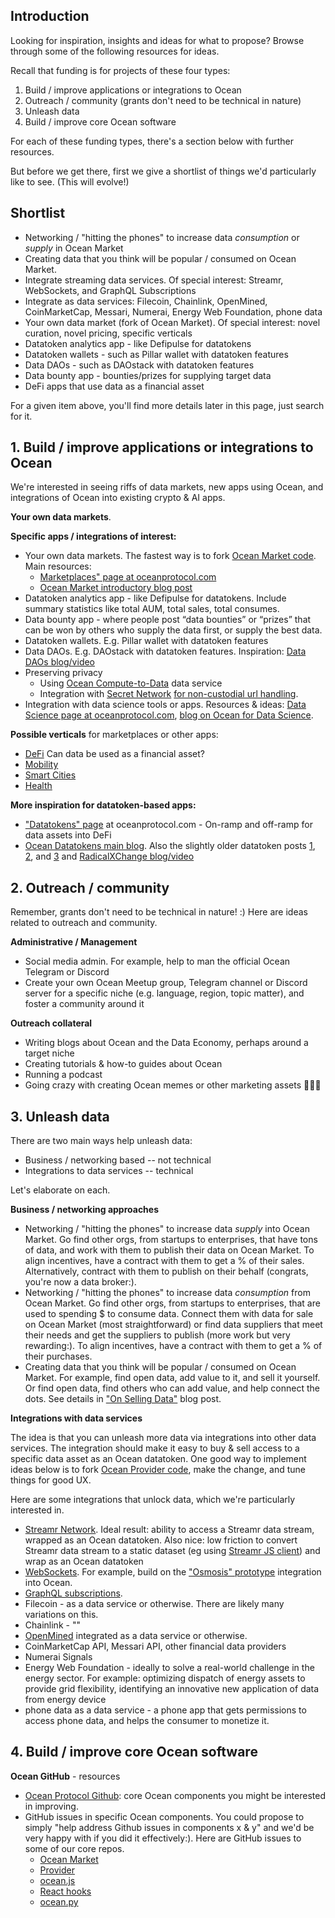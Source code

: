 ## Introduction

Looking for inspiration, insights and ideas for what to propose? Browse through some of the following resources for ideas.

Recall that funding is for projects of these four types:
1. Build / improve applications or integrations to Ocean
1. Outreach / community (grants don't need to be technical in nature)
1. Unleash data
1. Build / improve core Ocean software

For each of these funding types, there's a section below with further resources.

But before we get there, first we give a shortlist of things we'd particularly like to see. (This will evolve!)

## Shortlist 
 
- Networking / "hitting the phones" to increase data *consumption* or *supply* in Ocean Market
- Creating data that you think will be popular / consumed on Ocean Market.
- Integrate streaming data services. Of special interest: Streamr, WebSockets, and GraphQL Subscriptions
- Integrate as data services: Filecoin, Chainlink, OpenMined, CoinMarketCap, Messari, Numerai, Energy Web Foundation, phone data
- Your own data market (fork of Ocean Market). Of special interest: novel curation, novel pricing, specific verticals
- Datatoken analytics app - like Defipulse for datatokens
- Datatoken wallets - such as Pillar wallet with datatoken features
- Data DAOs - such as DAOstack with datatoken features
- Data bounty app - bounties/prizes for supplying target data
- DeFi apps that use data as a financial asset

For a given item above, you'll find more details later in this page, just search for it.

## 1. Build / improve applications or integrations to Ocean

We're interested in seeing riffs of data markets, new apps using Ocean, and integrations of Ocean into existing crypto & AI apps.

**Your own data markets**. 

**Specific apps / integrations of interest:**
- Your own data markets. The fastest way is to fork [Ocean Market code](https://www.github.com/oceanprotocol/market). Main resources:
  - [Marketplaces" page at oceanprotocol.com](https://oceanprotocol.com/technology/marketplaces)
  - [Ocean Market introductory blog post](https://blog.oceanprotocol.com/ocean-market-an-open-source-community-marketplace-for-data-4b99bedacdc3) 
- Datatoken analytics app - like Defipulse for datatokens. Include summary statistics like total AUM, total sales, total consumes.
- Data bounty app - where people post “data bounties” or “prizes” that can be won by others who supply the data first, or supply the best data.
- Datatoken wallets. E.g. Pillar wallet with datatoken features 
- Data DAOs. E.g. DAOstack with datatoken features. Inspiration: [Data DAOs blog/video](https://blog.oceanprotocol.com/radical-markets-and-the-data-economy-4847c272f5)
- Preserving privacy
  - Using [Ocean Compute-to-Data](https://oceanprotocol.com/technology/compute-to-data) data service
  - Integration with [Secret Network](https://scrt.network) [for non-custodial url handling](https://blog.oceanprotocol.com/ocean-and-secret-collaborating-on-access-control-and-private-compute-for-datatokens-1427acd1fcbe).
- Integration with data science tools or apps. Resources & ideas: [Data Science page at oceanprotocol.com](https://oceanprotocol.com/technology/data-science), [blog on Ocean for Data Science](https://blog.oceanprotocol.com/how-ocean-can-benefit-data-scientists-7e502e5f1a5f).

**Possible verticals** for marketplaces or other apps:
- [DeFi](https://blog.oceanprotocol.com/data-tokens-3-data-and-decentralized-finance-data-defi-d5c9a6e578b7) Can data be used as a financial asset? 
- [Mobility](https://blog.oceanprotocol.com/how-to-monetize-tokenize-data-8f860e405773) 
- [Smart Cities](http://trent.st/content/20191205%20smart%20cities%20-%20ocean%20meetup.pdf)
- [Health](http://trent.st/content/McConaghy%20-%20AI%20SG%20-%20Ocean%20and%20Health.pdf) 

**More inspiration for datatoken-based apps:**
- ["Datatokens" page](https://oceanprotocol.com/technology/data-tokens) at oceanprotocol.com - On-ramp and off-ramp for data assets into DeFi
- [Ocean Datatokens main blog](https://blog.oceanprotocol.com/ocean-datatokens-from-money-legos-to-data-legos-4f867cec1837). Also the slightly older datatoken posts [1](https://blog.oceanprotocol.com/data-tokens-1-data-custody-1d0d5ae66d0c), [2](https://blog.oceanprotocol.com/data-tokens-2-fungible-composable-54b6e0d28293), and [3](https://blog.oceanprotocol.com/data-tokens-3-data-and-decentralized-finance-data-defi-d5c9a6e578b7) and [RadicalXChange blog/video](https://blog.oceanprotocol.com/radical-markets-and-the-data-economy-4847c272f5) 


## 2. Outreach / community

Remember, grants don't need to be technical in nature! :) Here are ideas related to outreach and community.

**Administrative / Management**
- Social media admin. For example, help to man the official Ocean Telegram or Discord
- Create your own Ocean Meetup group, Telegram channel or Discord server for a specific niche (e.g. language, region, topic matter), and foster a community around it

**Outreach collateral**
- Writing blogs about Ocean and the Data Economy, perhaps around a target niche
- Creating tutorials & how-to guides about Ocean
- Running a podcast
- Going crazy with creating Ocean memes or other marketing assets 🧜🧜‍♂️

## 3. Unleash data

There are two main ways help unleash data:
- Business / networking based -- not technical
- Integrations to data services -- technical

Let's elaborate on each.

**Business / networking approaches**
- Networking / "hitting the phones" to increase data *supply* into Ocean Market. Go find other orgs, from startups to enterprises, that have tons of data, and work with them to publish their data on Ocean Market. To align incentives, have a contract with them to get a % of their sales. Alternatively, contract with them to publish on their behalf (congrats, you're now a data broker:). 
- Networking / "hitting the phones" to increase data *consumption* from Ocean Market. Go find other orgs, from startups to enterprises, that are used to spending $ to consume data. Connect them with data for sale on Ocean Market (most straightforward) or find data suppliers that meet their needs and get the suppliers to publish (more work but very rewarding:). To align incentives, have a contract with them to get a % of their purchases.
- Creating data that you think will be popular / consumed on Ocean Market. For example, find open data, add value to it, and sell it yourself. Or find open data, find others who can add value, and help connect the dots. See details in ["On Selling Data"](https://blog.oceanprotocol.com/on-selling-data-in-ocean-market-9afcfa1e6e43) blog post.

**Integrations with data services**

The idea is that you can unleash more data via integrations into other data services. The integration should make it easy to buy & sell access to a specific data asset as an Ocean datatoken. One good way to implement ideas below is to fork [Ocean Provider code](https://github.com/oceanprotocol/provider), make the change, and tune things for good UX. 

Here are some integrations that unlock data, which we're particularly interested in.
- [Streamr Network](https://streamr.network). Ideal result: ability to access a Streamr data stream, wrapped as an Ocean datatoken. Also nice: low friction to convert Streamr data stream to a static dataset (eg using [Streamr JS client](https://github.com/streamr-dev/streamr-client-javascript)) and wrap as an Ocean datatoken
- [WebSockets](https://developer.mozilla.org/en-US/docs/Web/API/WebSockets_API). For example, build on the ["Osmosis" prototype](https://devpost.com/software/osmosis-streaming-driver) integration into Ocean.
- [GraphQL subscriptions](https://www.programmableweb.com/news/how-to-build-streaming-api-using-graphql-subscriptions/how-to/2019/12/09).
- Filecoin - as a data service or otherwise. There are likely many variations on this.
- Chainlink - ""
- [OpenMined](https://www.openmined.org/) integrated as a data service or otherwise.
- CoinMarketCap API, Messari API, other financial data providers
- Numerai Signals
- Energy Web Foundation - ideally to solve a real-world challenge in the energy sector. For example: optimizing dispatch of energy assets to provide grid flexibility, identifying an innovative new application of data from energy device
- phone data as a data service - a phone app that gets permissions to access phone data, and helps the consumer to monetize it.



## 4. Build / improve core Ocean software

**Ocean GitHub** - resources
- [Ocean Protocol Github](https://github.com/oceanprotocol): core Ocean components you might be interested in improving.
- GitHub issues in specific Ocean components. You could propose to simply "help address Github issues in components x & y" and we'd be very happy with if you did it effectively:). Here are GitHub issues to some of our core repos.
  - [Ocean Market](https://github.com/oceanprotocol/market/issues) 
  - [Provider](https://github.com/oceanprotocol/provider/issues) 
  - [ocean.js](https://github.com/oceanprotocol/ocean.js/issues) 
  - [React hooks](https://github.com/oceanprotocol/react/issues) 
  - [ocean.py](https://github.com/oceanprotocol/ocean.py/issues) 

